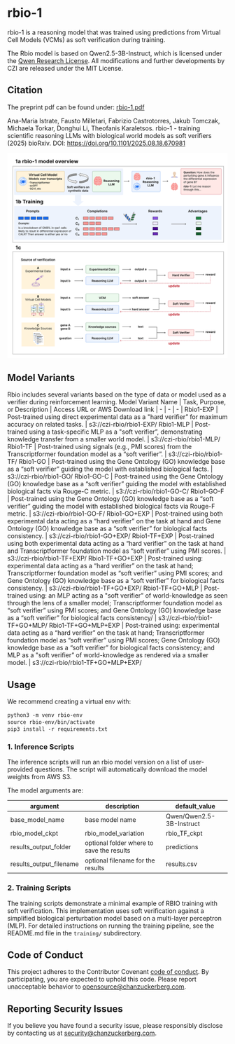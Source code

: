 # rbio-1

rbio-1 is a reasoning model that was trained using predictions from Virtual Cell Models (VCMs) as soft verification during training. 

The Rbio model is based on Qwen2.5-3B-Instruct, which is licensed under the [Qwen Research License](https://huggingface.co/Qwen/Qwen2.5-3B-Instruct/blob/main/LICENSE). All modifications and further developments by CZI are released under the MIT License.

## Citation
The preprint pdf can be found under: [rbio-1.pdf](https://github.com/czi-ai/rbio/blob/main/rbio-1.pdf)

Ana-Maria Istrate, Fausto Milletari, Fabrizio Castrotorres, Jakub Tomczak, Michaela Torkar, Donghui Li, Theofanis Karaletsos. rbio-1 - training scientific reasoning LLMs with biological world models as soft verifiers (2025) bioRxiv. DOI: https://doi.org/10.1101/2025.08.18.670981

![rbio Model Architecture](rbio-motivation-fig.png)

## Model Variants
Rbio includes several variants based on the type of data or model used as a verifier during reinforcement learning.
Model Variant Name | Task, Purpose, or Description | Access URL or AWS Download link
| - | - | - |
Rbio1-EXP | Post-trained using direct experimental data as a "hard verifier” for maximum accuracy on related tasks. | s3://czi-rbio/rbio1-EXP/
Rbio1-MLP | Post-trained using a task-specific MLP as a "soft verifier”, demonstrating knowledge transfer from a smaller world model. | s3://czi-rbio/rbio1-MLP/
Rbio1-TF | Post-trained using signals (e.g., PMI scores) from the Transcriptformer foundation model as a “soft verifier”. | s3://czi-rbio/rbio1-TF/
Rbio1-GO | Post-trained using the Gene Ontology (GO) knowledge base as a “soft verifier” guiding the model with established biological facts. | s3://czi-rbio/rbio1-GO/
Rbio1-GO-C | Post-trained using the Gene Ontology (GO) knowledge base as a “soft verifier” guiding the model with established biological facts via Rouge-C metric. | s3://czi-rbio/rbio1-GO-C/
Rbio1-GO-F | Post-trained using the Gene Ontology (GO) knowledge base as a “soft verifier” guiding the model with established biological facts via Rouge-F metric. | s3://czi-rbio/rbio1-GO-F/
Rbio1-GO+EXP | Post-trained using both experimental data acting as a “hard verifier” on the task at hand and Gene Ontology (GO) knowledge base as a “soft verifier” for biological facts consistency. | s3://czi-rbio/rbio1-GO+EXP/
Rbio1-TF+EXP | Post-trained using both experimental data acting as a “hard verifier” on the task at hand and Transcriptformer foundation model as “soft verifier” using PMI scores. | s3://czi-rbio/rbio1-TF+EXP/
Rbio1-TF+GO+EXP | Post-trained using: experimental data acting as a “hard verifier” on the task at hand; Transcriptformer foundation model as “soft verifier” using PMI scores; and Gene Ontology (GO) knowledge base as a “soft verifier” for biological facts consistency. | s3://czi-rbio/rbio1-TF+GO+EXP/
Rbio1-TF+GO+MLP | Post-trained using: an MLP acting as a "soft verifier” of world-knowledge as seen through the lens of a smaller model; Transcriptformer foundation model as “soft verifier” using PMI scores; and Gene Ontology (GO) knowledge base as a “soft verifier” for biological facts consistency/ | s3://czi-rbio/rbio1-TF+GO+MLP/
Rbio1-TF+GO+MLP+EXP | Post-trained using: experimental data acting as a “hard verifier” on the task at hand; Transcriptformer foundation model as “soft verifier” using PMI scores; Gene Ontology (GO) knowledge base as a “soft verifier” for biological facts consistency; and MLP as a "soft verifier” of world-knowledge as rendered via a smaller model. | s3://czi-rbio/rbio1-TF+GO+MLP+EXP/

## Usage

We recommend creating a virtual env with:

```
python3 -m venv rbio-env
source rbio-env/bin/activate
pip3 install -r requirements.txt
```

### 1. Inference Scripts
The inference scripts will run an rbio model version on a list of user-provided questions. The script will automatically download the model weights from AWS S3. 

The model arguments are:

| argument | description | default_value |
| - | - | - |
| base_model_name | base model name | Qwen/Qwen2.5-3B-Instruct |
| rbio_model_ckpt | rbio_model_variation | rbio_TF_ckpt 
| results_output_folder | optional folder where to save the results | predictions |
| results_output_filename | optional filename for the results |results.csv |


### 2. Training Scripts
The training scripts demonstrate a minimal example of RBIO training with soft verification. This implementation uses soft verification against a simplified biological perturbation model based on a multi-layer perceptron (MLP).
For detailed instructions on running the training pipeline, see the README.md file in the `training/` subdirectory.

## Code of Conduct

This project adheres to the Contributor Covenant [code of conduct](https://github.com/chanzuckerberg/.github/blob/master/CODE_OF_CONDUCT.md). By participating, you are expected to uphold this code. Please report unacceptable behavior to [opensource@chanzuckerberg.com](mailto:opensource@chanzuckerberg.com).

## Reporting Security Issues

If you believe you have found a security issue, please responsibly disclose by contacting us at [security@chanzuckerberg.com](mailto:security@chanzuckerberg.com).
